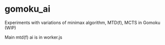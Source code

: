 # gomoku_ai
Experiments with variations of minimax algorithm, MTD(f), MCTS in Gomoku  (WIP)

Main mtd(f) ai is in worker.js
